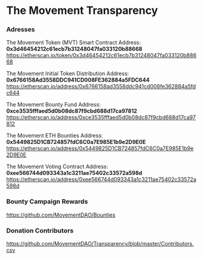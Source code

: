 # The Movement Transparency

### Adresses

The Movement Token (MVT) Smart Contract Address: **0x3d46454212c61ecb7b31248047fa033120b88668**
https://etherscan.io/token/0x3d46454212c61ecb7b31248047fa033120b88668

The Movement Initial Token Distribution Address: **0x6766158Ad3558DDC941CD008FE362884a5FDC644**
https://etherscan.io/address/0x6766158ad3558ddc941cd008fe362884a5fdc644

The Movement Bounty Fund Address: **0xce3535fffaed5d0b08dc87f9cbd688d17ca97812**
https://etherscan.io/address/0xce3535fffaed5d0b08dc87f9cbd688d17ca97812

The Movement ETH Bounties Address: **0x5449825D1CB724857fdC6C0a7E985E1b9e2D9E0E**
https://etherscan.io/address/0x5449825D1CB724857fdC6C0a7E985E1b9e2D9E0E

The Movement Voting Contract Address: **0xee566744d093343a1c3211ae75402c33572a598d**
https://etherscan.io/address/0xee566744d093343a1c3211ae75402c33572a598d

### Bounty Campaign Rewards

https://github.com/MovementDAO/Bounties

### Donation Contributors

https://github.com/MovementDAO/Transparency/blob/master/Contributors.csv
